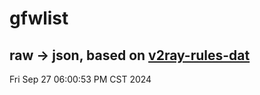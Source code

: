 # gfwlist
## raw -> json, based on [v2ray-rules-dat](https://github.com/Loyalsoldier/v2ray-rules-dat)
Fri Sep 27 06:00:53 PM CST 2024

